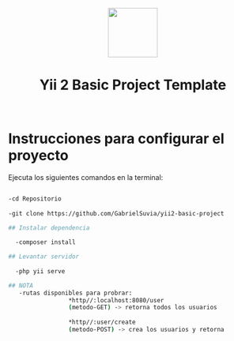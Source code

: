 <p align="center">
    <a href="https://github.com/yiisoft" target="_blank">
        <img src="https://avatars0.githubusercontent.com/u/993323" height="100px">
    </a>
    <h1 align="center">Yii 2 Basic Project Template</h1>
    <br>
</p>

# Instrucciones para configurar el proyecto


Ejecuta los siguientes comandos en la terminal:

```bash  

-cd Repositorio  
  
-git clone https://github.com/GabrielSuvia/yii2-basic-project  

## Instalar dependencia
 
  -composer install

## Levantar servidor 
  
  -php yii serve

## NOTA
   -rutas disponibles para probrar:    
                 *http//:localhost:8080/user     
                 (metodo-GET) -> retorna todos los usuarios    
                       
                 *http//:user/create     
                 (metodo-POST) -> crea los usuarios y retorna    